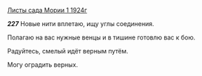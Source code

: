
[Листы сада Мории 1 1924г](https://127.0.0.1:4002/agni/1924)

___227___
Новые нити вплетаю, ищу углы соединения.   

Полагаю на вас нужные венцы и в тишине готовлю вас к бою.   

Радуйтесь, смелый идёт верным путём.   

Могу оградить верных.   

